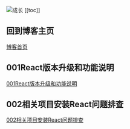 ![成长](/images/home.png)
[[toc]]


## 回到博客主页
[博客首页](./../README.md)  


## 001React版本升级和功能说明
[001React版本升级和功能说明](./001React%E7%89%88%E6%9C%AC%E5%8D%87%E7%BA%A7%E5%92%8C%E5%8A%9F%E8%83%BD%E8%AF%B4%E6%98%8E.md)


## 002相关项目安装React问题排查
[002相关项目安装React问题排查](./002%E7%9B%B8%E5%85%B3%E9%A1%B9%E7%9B%AE%E5%AE%89%E8%A3%85React%E9%97%AE%E9%A2%98%E6%8E%92%E6%9F%A5.md)

